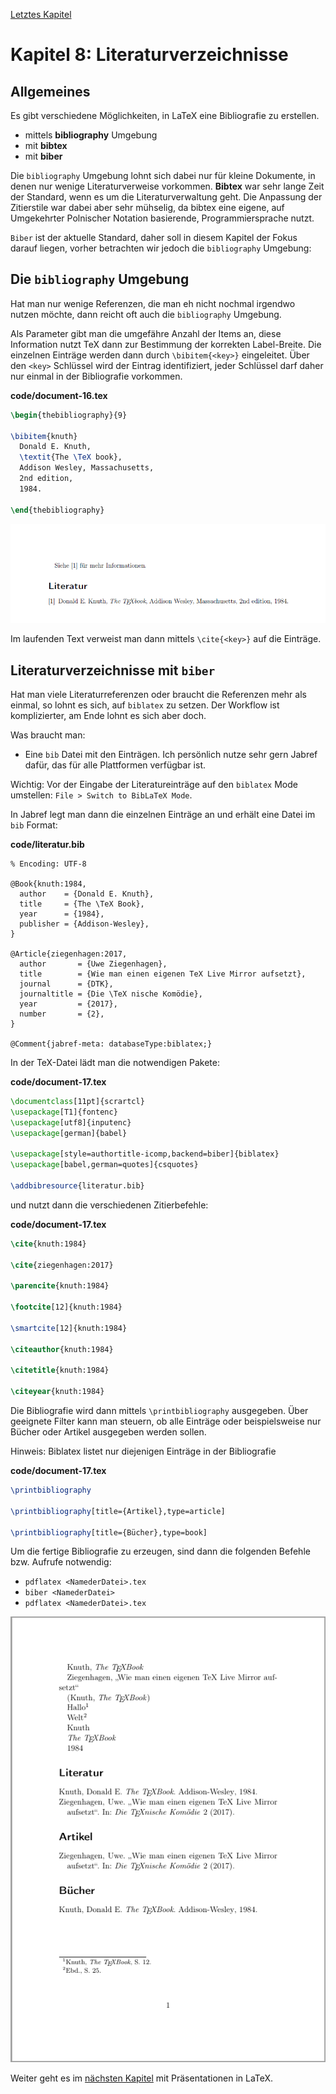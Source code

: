[Letztes Kapitel](Kapitel7.md)

# Kapitel 8: Literaturverzeichnisse

## Allgemeines

Es gibt verschiedene Möglichkeiten, in LaTeX eine Bibliografie zu erstellen. 

* mittels **bibliography** Umgebung
* mit **bibtex**
* mit **biber**

Die ``bibliography`` Umgebung lohnt sich dabei nur für kleine Dokumente, in denen nur wenige Literaturverweise vorkommen. **Bibtex** war sehr lange Zeit der Standard, wenn es um die Literaturverwaltung geht. Die Anpassung der Zitierstile war dabei aber sehr mühselig, da bibtex eine eigene, auf Umgekehrter Polnischer Notation basierende, Programmiersprache nutzt.

``Biber`` ist der aktuelle Standard, daher soll in diesem Kapitel der Fokus darauf liegen, vorher betrachten wir jedoch die ``bibliography`` Umgebung:

## Die ``bibliography`` Umgebung

Hat man nur wenige Referenzen, die man eh nicht nochmal irgendwo nutzen möchte, dann reicht oft auch die ``bibliography`` Umgebung.

Als Parameter gibt man die umgefähre Anzahl der Items an, diese Information nutzt TeX dann zur Bestimmung der korrekten Label-Breite. Die einzelnen Einträge werden dann durch ``\bibitem{<key>}`` eingeleitet. Über den ``<key>`` Schlüssel wird der Eintrag identifiziert, jeder Schlüssel darf daher nur einmal in der Bibliografie vorkommen.

**code/document-16.tex**

```latex
\begin{thebibliography}{9}

\bibitem{knuth}
  Donald E. Knuth,
  \textit{The \TeX book},
  Addison Wesley, Massachusetts,
  2nd edition,
  1984.

\end{thebibliography}
```

![document-16.png](code/document-16.png)

Im laufenden Text verweist man dann mittels ``\cite{<key>}`` auf die Einträge.

## Literaturverzeichnisse mit ``biber``

Hat man viele Literaturreferenzen oder braucht die Referenzen mehr als einmal, so lohnt es sich, auf ``biblatex`` zu setzen. Der Workflow ist komplizierter, am Ende lohnt es sich aber doch.

Was braucht man:

* Eine ``bib`` Datei mit den Einträgen. Ich persönlich nutze sehr gern Jabref dafür, das für alle Plattformen verfügbar ist. 

Wichtig: Vor der Eingabe der Literatureinträge auf den ``biblatex`` Mode umstellen: ``File > Switch to BibLaTeX Mode``.

In Jabref legt man dann die einzelnen Einträge an und erhält eine Datei im ``bib`` Format:

**code/literatur.bib**

```
% Encoding: UTF-8

@Book{knuth:1984,
  author    = {Donald E. Knuth},
  title     = {The \TeX Book},
  year      = {1984},
  publisher = {Addison-Wesley},
}

@Article{ziegenhagen:2017,
  author       = {Uwe Ziegenhagen},
  title        = {Wie man einen eigenen TeX Live Mirror aufsetzt},
  journal      = {DTK},
  journaltitle = {Die \TeX nische Komödie},
  year         = {2017},
  number       = {2},
}

@Comment{jabref-meta: databaseType:biblatex;}
```

In der TeX-Datei lädt man die notwendigen Pakete:

**code/document-17.tex**

```latex
\documentclass[11pt]{scrartcl}
\usepackage[T1]{fontenc}
\usepackage[utf8]{inputenc}
\usepackage[german]{babel}

\usepackage[style=authortitle-icomp,backend=biber]{biblatex}
\usepackage[babel,german=quotes]{csquotes}

\addbibresource{literatur.bib}

```

und nutzt dann die verschiedenen Zitierbefehle:

**code/document-17.tex**

```latex
\cite{knuth:1984}

\cite{ziegenhagen:2017}

\parencite{knuth:1984}

\footcite[12]{knuth:1984}

\smartcite[12]{knuth:1984}

\citeauthor{knuth:1984}

\citetitle{knuth:1984}

\citeyear{knuth:1984}
```

Die Bibliografie wird dann mittels ``\printbibliography`` ausgegeben. Über geeignete Filter kann man steuern, ob alle Einträge oder beispielsweise nur Bücher oder Artikel ausgegeben werden sollen.

Hinweis: Biblatex listet nur diejenigen Einträge in der Bibliografie 

**code/document-17.tex**

```latex
\printbibliography 

\printbibliography[title={Artikel},type=article]

\printbibliography[title={Bücher},type=book]
```

Um die fertige Bibliografie zu erzeugen, sind dann die folgenden Befehle bzw. Aufrufe notwendig:

* ``pdflatex <NamederDatei>.tex``
* ``biber <NamederDatei>``
* ``pdflatex <NamederDatei>.tex``

![document-17.png](code/document-17.png)

Weiter geht es im [nächsten Kapitel](Kapitel9.md) mit Präsentationen in LaTeX.

